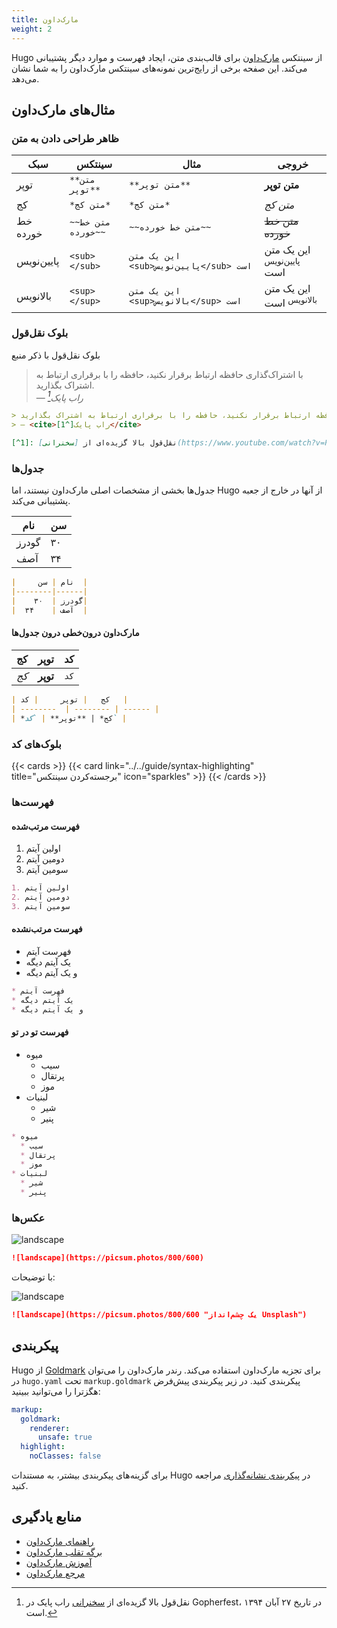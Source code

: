 ```yaml
---
title: مارک‌داون
weight: 2
---
```


Hugo از سینتکس [مارک‌داون](https://en.wikipedia.org/wiki/Markdown) برای قالب‌بندی متن، ایجاد فهرست و موارد دیگر پشتیبانی می‌کند. این صفحه برخی از رایج‌ترین نمونه‌های سینتکس مارک‌داون را به شما نشان می‌دهد.

<!--more-->

## مثال‌های مارک‌داون

### ظاهر طراحی دادن به متن

| سبک   | سینتکس     | مثال   | خروجی   |
| --------  | -------- | ------ | ------ |
| توپر | `**متن توپر**` | `**متن توپر**` | **متن توپر** |
| کج | `*متن کج*` | `*متن کج*` | *متن کج* |
| خط خورده | `~~متن خط خورده~~` | `~~متن خط خورده~~` | ~~متن خط خورده~~ |
| پایین‌نویس | `<sub></sub>` | `این یک متن <sub>پایین‌نویس</sub> است` | این یک متن <sub>پایین‌نویس</sub> است |
| بالانویس | `<sup></sup>` | `این یک متن <sup>بالانویس</sup> است` | این یک متن <sup>بالانویس</sup> است |

### بلوک نقل‌قول

بلوک نقل‌قول با ذکر منبع

> با اشتراک‌گذاری حافظه ارتباط برقرار نکنید، حافظه را با برقراری ارتباط به اشتراک بگذارید.<br>
> — <cite>راب پایک[^1]</cite>

[^1]: نقل‌قول بالا گزیده‌ای از [سخنرانی](https://www.youtube.com/watch?v=PAAkCSZUG1c) راب پایک در Gopherfest، در تاریخ ۲۷ آبان ۱۳۹۴ است.

```markdown {filename=Markdown}
> با اشتراک‌گذاری حافظه ارتباط برقرار نکنید، حافظه را با برقراری ارتباط به اشتراک بگذارید.<br>
> — <cite>راب پایک[^1]</cite>

[^1]: نقل‌قول بالا گزیده‌ای از [سخنرانی](https://www.youtube.com/watch?v=PAAkCSZUG1c) راب پایک در Gopherfest، در تاریخ ۲۷ آبان ۱۳۹۴ است.
```

### جدول‌ها

جدول‌ها بخشی از مشخصات اصلی مارک‌داون نیستند، اما Hugo از آنها در خارج از جعبه پشتیبانی می‌کند.

|     نام | سن  |
|--------|------|
|    گودرز |  ۳۰|
|  آصف |    ۳۴  |

```markdown {filename=Markdown}
|     نام | سن  |
|--------|------|
|    گودرز |  ۳۰|
|  آصف |    ۳۴  |
```

#### مارک‌داون درون‌خطی درون جدول‌ها

| کج   | توپر     | کد   |
| --------  | -------- | ------ |
| *کج* | **توپر** | `کد` |

```markdown {filename=Markdown}
| کج   | توپر     | کد   |
| --------  | -------- | ------ |
| *کج* | **توپر** | `کد` |
```

### بلوک‌های کد

{{< cards >}}
  {{< card link="../../guide/syntax-highlighting" title="برجسته‌کردن سینتکس" icon="sparkles" >}}
{{< /cards >}}

### فهرست‌ها

#### فهرست مرتب‌شده

1. اولین آیتم
2. دومین آیتم
3. سومین آیتم

```markdown {filename=Markdown}
1. اولین آیتم
2. دومین آیتم
3. سومین آیتم
```

#### فهرست مرتب‌نشده

* فهرست آیتم
* یک آیتم دیگه
* و یک آیتم دیگه

```markdown {filename=Markdown}
* فهرست آیتم
* یک آیتم دیگه
* و یک آیتم دیگه
```

#### فهرست تو در تو

* میوه
  * سیب
  * پرتقال
  * موز
* لبنیات
  * شیر
  * پنیر

```markdown {filename=Markdown}
* میوه
  * سیب
  * پرتقال
  * موز
* لبنیات
  * شیر
  * پنیر
```

### عکس‌ها

![landscape](https://picsum.photos/800/600)

```markdown {filename=Markdown}
![landscape](https://picsum.photos/800/600)
```

با توضیحات:

![landscape](https://picsum.photos/800/600 "یک چشم‌انداز Unsplash")

```markdown {filename=Markdown}
![landscape](https://picsum.photos/800/600 "یک چشم‌انداز Unsplash")
```

## پیکربندی

Hugo از [Goldmark](https://github.com/yuin/goldmark) برای تجزیه مارک‌داون استفاده می‌کند.
 رندر مارک‌داون را می‌توان در `hugo.yaml` تحت `markup.goldmark` پیکربندی کنید.
 در زیر پیکربندی پیش‌فرض هگزترا را می‌توانید ببینید:

```yaml {filename="hugo.yaml"}
markup:
  goldmark:
    renderer:
      unsafe: true
  highlight:
    noClasses: false
```

برای گزینه‌های پیکربندی بیشتر، به مستندات Hugo در [پیکربندی نشانه‌گذاری](https://gohugo.io/getting-started/configuration-markup/) مراجعه کنید.

## منابع یادگیری

* [راهنمای مارک‌داون](https://www.markdownguide.org/)
* [برگه تقلب مارک‌داون](https://github.com/adam-p/markdown-here/wiki/Markdown-Cheatsheet)
* [آموزش مارک‌داون](https://www.markdowntutorial.com/)
* [مرجع مارک‌داون](https://commonmark.org/help/)
